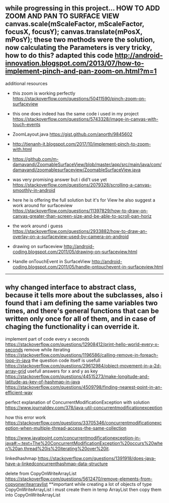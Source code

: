 while progressing in this project... 
HOW TO ADD ZOOM AND PAN TO SURFACE VIEW
        canvas.scale(mScaleFactor, mScaleFactor, focusX, focusY);
        canvas.translate(mPosX, mPosY);
these two methods were the solution, now calculating the Parameters is very tricky, how to do this?
adapted this code 
http://android-innovation.blogspot.com/2013/07/how-to-implement-pinch-and-pan-zoom-on.html?m=1
----------------------------------
additional resources
- this zoom is working perfectly
https://stackoverflow.com/questions/50411590/pinch-zoom-on-surfaceview

- this one does indeed has the same code i used in my project
https://stackoverflow.com/questions/5743328/image-in-canvas-with-touch-events

- ZoomLayout.java
https://gist.github.com/anorth/9845602

- http://tienanh-it.blogspot.com/2017/10/implement-pinch-to-zoom-with.html
- https://github.com/m-damavandi/ZoomableSurfaceView/blob/master/app/src/main/java/com/damavandi/zoomablesurfaceview/ZoomableSurfaceView.java

- was very promising answer but i did't use yet
https://stackoverflow.com/questions/2079328/scrolling-a-canvas-smoothly-in-android 

- here he is offering the full solution but it's for View he also suggest a work around for surfaceview 
https://stackoverflow.com/questions/11397829/how-to-draw-on-canvas-greater-than-screen-size-and-be-able-to-scroll-pan-horiz

- the work around i guess
https://stackoverflow.com/questions/2933882/how-to-draw-an-overlay-on-a-surfaceview-used-by-camera-on-android

- drawing on surfaceview
http://android-coding.blogspot.com/2011/05/drawing-on-surfaceview.html

- Handle onTouchEvent in SurfaceView
http://android-coding.blogspot.com/2011/05/handle-ontouchevent-in-surfaceview.html



----------------------------------------
why changed interface to abstract class, because it tells more about the subclasses, also i found 
that i am defining the same variables two times, and there's general functions that can be 
written only once for all of them, and in case of chaging the functionality i can override it.
----------------------------------------
implement part of code every x seconds
https://stackoverflow.com/questions/12908412/print-hello-world-every-x-seconds
remove while iterating 
https://stackoverflow.com/questions/1196586/calling-remove-in-foreach-loop-in-java
the question code itself is usefull
https://stackoverflow.com/questions/29612984/object-movement-in-a-2d-array-grid
usefull answers for x and y as key
https://stackoverflow.com/questions/44515273/make-longitude-and-latitude-as-key-of-hashmap-in-java
https://stackoverflow.com/questions/4509798/finding-nearest-point-in-an-efficient-way

perfect explanation of ConcurrentModificationException with solution
  https://www.journaldev.com/378/java-util-concurrentmodificationexception

how this error work  
https://stackoverflow.com/questions/33705346/concurrentmodificationexception-when-multiple-thread-access-the-same-collection

https://www.javatpoint.com/concurrentmodificationexception-in-java#:~:text=The%20ConcurrentModificationException%20occurs%20when%20an,thread%20is%20iterating%20over%20it.


linkedhashmap
https://stackoverflow.com/questions/1391918/does-java-have-a-linkedconcurrenthashmap-data-structure

delete from CopyOnWriteArrayList 
https://stackoverflow.com/questions/5612470/remove-elements-from-copyonwritearraylist
**important
while creating a lot of objects of type CopyOnWriteArrayList i must create them in temp ArrayList
then copy them into  CopyOnWriteArrayList